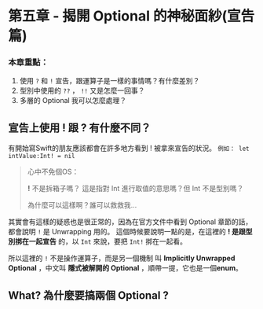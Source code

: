 # 第五章 - 揭開 Optional 的神秘面紗(宣告篇)

### 本章重點：
1. 使用 `?` 和 `!` 宣告，跟運算子是一樣的事情嗎？有什麼差別？
2. 型別中使用的 `??` ， `!!` 又是怎麼一回事？ 
3. 多層的 Optional 我可以怎麼處理？

## 宣告上使用 **!** 跟 **?** 有什麼不同？
有開始寫Swift的朋友應該都會在許多地方看到 ! 被拿來宣告的狀況。
```例如： let intValue:Int! = nil```

>心中不免個OS：
>
>**!** 不是拆箱子嗎？ 這是指對 Int 進行取值的意思嗎？但 Int 不是型別嗎？
>
>為什麼可以這樣啊？誰可以救救我…

其實會有這樣的疑惑也是很正常的，因為在官方文件中看到 Optional 章節的話，都會說明 `!` 是 Unwrapping 用的。
這個時候要說明一點的是，在這裡的 **! 是跟型別挷在一起宣告** 的，以 `Int` 來說，要把 `Int!` 挷在一起看。

所以這裡的 `!` 不是操作運算子，而是另一個機制 叫 **Implicitly Unwrapped Optional** ，中文叫 **隱式被解開的 Optional** ，順帶一提，它也是一個**enum**。

## What? 為什麼要搞兩個 Optional ?


